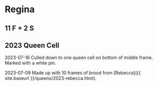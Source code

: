 # Regina

## 11 F + 2 S

## 2023 Queen Cell

2023-07-16 Culled down to one queen cell on bottom of middle frame. Marked with a white pin.

2023-07-09 Made up with 10 frames of brood from [Rebecca]({{ site.baseurl }}/queens/2023-rebecca.html).
